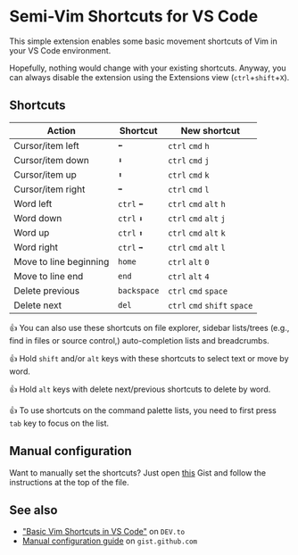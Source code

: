 # Semi-Vim Shortcuts for VS Code

This simple extension enables some basic movement shortcuts of Vim in your VS Code environment.

Hopefully, nothing would change with your existing shortcuts. Anyway, you can always disable the extension using the Extensions view (`ctrl`+`shift`+`X`).

## Shortcuts

| Action                 | Shortcut    | New shortcut                 |
| ---------------------- | ----------- | ---------------------------- |
| Cursor/item left       | `⬅️`         | `ctrl` `cmd` `h`             |
| Cursor/item down       | `⬇️`         | `ctrl` `cmd` `j`             |
| Cursor/item up         | `⬆️`         | `ctrl` `cmd` `k`             |
| Cursor/item right      | `➡️`         | `ctrl` `cmd` `l`             |
| Word left              | `ctrl` `⬅️`  | `ctrl` `cmd` `alt` `h`       |
| Word down              | `ctrl` `⬇️`  | `ctrl` `cmd` `alt` `j`       |
| Word up                | `ctrl` `⬆️`  | `ctrl` `cmd` `alt` `k`       |
| Word right             | `ctrl` `➡️`  | `ctrl` `cmd` `alt` `l`       |
| Move to line beginning | `home`      | `ctrl` `alt` `0`             |
| Move to line end       | `end`       | `ctrl` `alt` `4`             |
| Delete previous        | `backspace` | `ctrl` `cmd` `space`         |
| Delete next            | `del`       | `ctrl` `cmd` `shift` `space` |

👍 You can also use these shortcuts on file explorer, sidebar lists/trees (e.g., find in files or source control,) auto-completion lists and breadcrumbs.

👍 Hold `shift` and/or `alt` keys with these shortcuts to select text or move by word.

👍 Hold `alt` keys with delete next/previous shortcuts to delete by word.

👍 To use shortcuts on the command palette lists, you need to first press `tab` key to focus on the list.

## Manual configuration

Want to manually set the shortcuts? Just open [this][gist] Gist and follow the instructions at the top of the file.

## See also

* ["Basic Vim Shortcuts in VS Code"][blog] on `DEV.to`
* [Manual configuration guide][gist] on `gist.github.com`

[blog]: https://dev.to/babakks/basic-vim-shortcuts-in-vs-code-i62
[gist]: https://gist.github.com/babakks/cc30aeee2e2342ea22cd6b76f76f65b6
